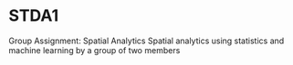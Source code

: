 # STDA1
Group Assignment: Spatial Analytics Spatial analytics using statistics and machine learning by a group of two members
